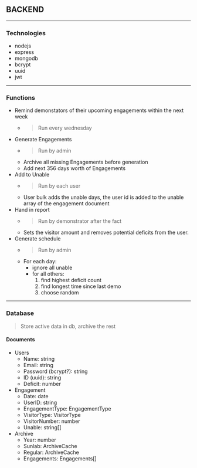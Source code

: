 ## BACKEND
---
### Technologies
* nodejs
* express
* mongodb
* bcrypt
* uuid
* jwt
---
### Functions
* Remind demonstators of their upcoming engagements within the next week
	* > Run every wednesday
* Generate Engagements
	* > Run by admin
	* Archive all missing Engagements before generation
	* Add next 356 days worth of Engagements
* Add to Unable
	* > Run by each user
	* User bulk adds the unable days, the user id is added to the unable array of the engagement document
* Hand in report
	* > Run by demonstrator after the fact
	* Sets the visitor amount and removes potential deficits from the user.
* Generate schedule
	* > Run by admin
	* For each day:
		* ignore all unable
		* for all others:
			1. find highest deficit count
			2. find longest time since last demo
			3. choose random
---
### Database
> Store active data in db, archive the rest

#### Documents
* Users
	* Name: string
	* Email: string
	* Password (bcrypt?): string
	* ID (uuid): string
	* Deficit: number
* Engagement
	* Date: date
	* UserID: string
	* EngagementType: EngagementType
	* VisitorType: VisitorType
	* VisitorNumber: number
	* Unable: string[]
* Archive
	* Year: number
	* Sunlab: ArchiveCache
	* Regular: ArchiveCache 
	* Engagements: Engagements[]